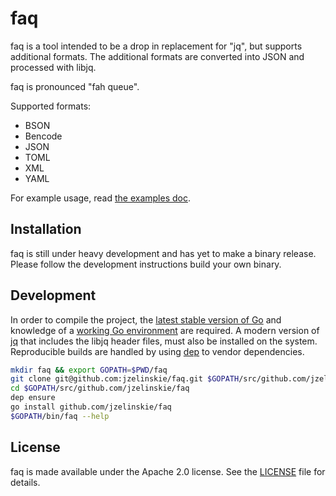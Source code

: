 # faq

faq is a tool intended to be a drop in replacement for "jq", but supports additional formats.
The additional formats are converted into JSON and processed with libjq.

faq is pronounced "fah queue".

Supported formats:
- BSON
- Bencode
- JSON
- TOML
- XML
- YAML

For example usage, read [the examples doc].

[the examples doc]: /docs/examples.md

## Installation

faq is still under heavy development and has yet to make a binary release.
Please follow the development instructions build your own binary.

## Development

In order to compile the project, the [latest stable version of Go] and knowledge of a [working Go environment] are required.
A modern version of [jq] that includes the libjq header files, must also be installed on the system.
Reproducible builds are handled by using [dep] to vendor dependencies.

```sh
mkdir faq && export GOPATH=$PWD/faq
git clone git@github.com:jzelinskie/faq.git $GOPATH/src/github.com/jzelinskie/faq
cd $GOPATH/src/github.com/jzelinskie/faq
dep ensure
go install github.com/jzelinskie/faq
$GOPATH/bin/faq --help
```

[latest stable version of Go]: https://golang.org/dl
[working Go environment]: https://golang.org/doc/code.html
[jq]: https://stedolan.github.io/jq
[dep]: https://github.com/golang/dep

## License

faq is made available under the Apache 2.0 license.
See the [LICENSE](LICENSE) file for details.
